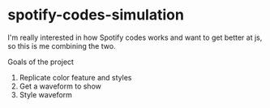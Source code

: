 # spotify-codes-simulation
I'm really interested in how Spotify codes works and want to get better at js, so this is me combining the two.

Goals of the project
1. Replicate color feature and styles
2. Get a waveform to show
3. Style waveform
